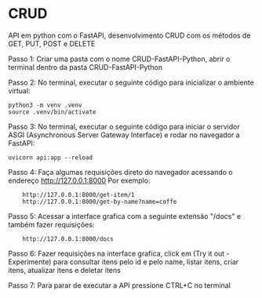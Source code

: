 # CRUD
API em python com o FastAPI, desenvolvimento CRUD com os métodos de GET, PUT, POST e DELETE

Passo 1: Criar uma pasta com o nome CRUD-FastAPI-Python, abrir o terminal 
dentro da pasta CRUD-FastAPI-Python

Passo 2: 
No terminal, executar o seguinte código para inicializar o ambiente virtual:

	python3 -m venv .venv 
	source .venv/bin/activate

Passo 3:
No terminal, executar o seguinte código para iniciar o servidor ASGI (Asynchronous 
Server Gateway Interface) e rodar no navegador a FastAPI:

	uvicorn api:app --reload

Passo 4:
Faça algumas requisições direto do navegador acessando o endereço http://127.0.0.1:8000 Por exemplo:

		http://127.0.0.1:8000/get-item/1
		http://127.0.0.1:8000/get-by-name?name=coffe

Passo 5: Acessar a interface grafica com a seguinte extensão "/docs" e também fazer requisições:

		http://127.0.0.1:8000/docs

Passo 6: Fazer requisições na interface grafica, click em (Try it out - Experimente) para 
consultar itens pelo id e pelo name, listar itens, criar itens, atualizar itens e deletar itens
 

Passo 7: Para parar de executar a API pressione CTRL+C no terminal
		
